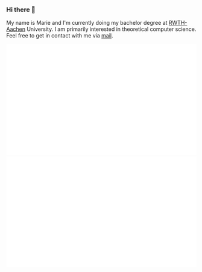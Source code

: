 ### Hi there 👋

My name is Marie and I'm currently doing my bachelor degree at [RWTH-Aachen](https://www.rwth-aachen.de/) University. I am primarily interested in theoretical computer science. Feel free to get in contact with me via [mail](mailto:contact@ondolin.de).

<p>
  <img src="https://raw.githubusercontent.com/Ondolin/github-stats/master/generated/overview.svg" />
  <img src="https://raw.githubusercontent.com/Ondolin/github-stats/master/generated/languages.svg" />
</p>

<!--
**Ondolin/ondolin** is a ✨ _special_ ✨ repository because its `README.md` (this file) appears on your GitHub profile.

Here are some ideas to get you started:

- 🔭 I’m currently working on ...
- 🌱 I’m currently learning ...
- 👯 I’m looking to collaborate on ...
- 🤔 I’m looking for help with ...
- 💬 Ask me about ...
- 📫 How to reach me: ...
- 😄 Pronouns: ...
- ⚡ Fun fact: ...
-->

